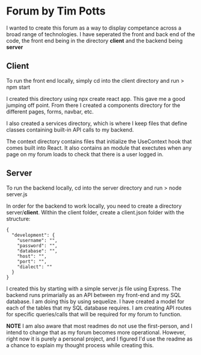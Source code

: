 # Forum by Tim Potts

I wanted to create this forum as a way to display competance across a broad range of technologies. I have seperated the front and back end of the code, the front end being in the directory **client** and the backend being **server**

## Client

To run the front end locally, simply cd into the client directory and run > npm start

I created this directory using npx create react app. This gave me a good jumping off point. From there I created a components directory for the different pages, forms, navbar, etc.

I also created a services directory, which is where I keep files that define classes containing built-in API calls to my backend.

The context directory contains files that initialize the UseContext hook that comes built into React. It also contains an module that exectutes when any page on my forum loads to check that there is a user logged in.

## Server

To run the backend locally, cd into the server directory and run > node server.js

In order for the backend to work locally, you need to create a directory server/**client**. Within the client folder, create a client.json folder with the structure:

```
{
  "development": {
    "username": "",
    "password": "",
    "database": "",
    "host": "",
    "port": "",
    "dialect": ""
  }
}
```

I created this by starting with a simple server.js file using Express. The backend runs primarially as an API between my front-end and my SQL database. I am doing this by using sequelize. I have created a model for each of the tables that my SQL database requires. I am creating API routes for specific queries/calls that will be required for my forum to function.

**NOTE** I am also aware that most readmes do not use the first-person, and I intend to change that as my forum becomes more operational. However, right now it is purely a personal project, and I figured I'd use the readme as a chance to explain my thought process while creating this.
